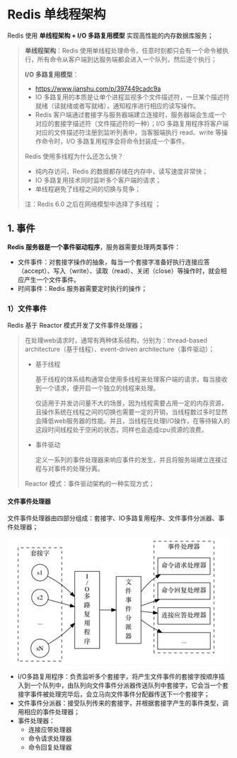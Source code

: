 # Redis 单线程架构

Redis 使用 **单线程架构 + I/O 多路复用模型** 实现高性能的内存数据库服务；

> **单线程架构**：Redis 使用单线程处理命令，任意时刻都只会有一个命令被执行，所有命令从客户端到达服务端都会进入一个队列，然后逐个执行； 
>
> **I/O 多路复用模型**：
>
> + https://www.jianshu.com/p/397449cadc9a
> + IO 多路复用的本质是让单个进程监视多个文件描述符，一旦某个描述符就绪（读就绪或者写就绪），通知程序进行相应的读写操作。
> + Redis 客户端通过套接字与服务器端建立连接时，服务器端会生成一个对应的套接字描述符（文件描述符的一种）；I/O 多路复用程序将客户端对应的文件描述符注册到监听列表中，当客服端执行 read、write 等操作命令时，I/O 多路复用程序会将命令封装成一个事件。                                                                                                                                                                                                     
>
> Redis 使用多线程为什么还怎么快？
>
> + 纯内存访问，Redis 的数据都存储在内存中，读写速度非常快；
> + IO 多路复用技术同时监听多个客户端的请求；
> + 单线程避免了线程之间的切换与竞争；
>
> 注：Redis 6.0 之后在网络模型中选择了多线程 ；                       

## 1. 事件

**Redis 服务器是一个事件驱动程序**，服务器需要处理两类事件：

+ 文件事件：对套接字操作的抽象，每当一个套接字准备好执行连接应答（accept）、写入（write）、读取（read）、关闭（close）等操作时，就会相应产生一个文件事件。
+ 时间事件：Redis 服务器需要定时执行的操作；

### 1）文件事件

Redis 基于 Reactor 模式开发了文件事件处理器；

> 在处理web请求时，通常有两种体系结构，分别为：thread-based architecture（基于线程）、event-driven architecture（事件驱动）；
>
> + 基于线程
>
>   基于线程的体系结构通常会使用多线程来处理客户端的请求，每当接收到一个请求，便开启一个独立的线程来处理。
>
>   仅适用于并发访问量不大的场景，因为线程需要占用一定的内存资源，且操作系统在线程之间的切换也需要一定的开销，当线程数过多时显然会降低web服务器的性能。并且，当线程在处理I/O操作，在等待输入的这段时间线程处于空闲的状态，同样也会造成cpu资源的浪费。
>
> + 事件驱动
>
>   定义一系列的事件处理器来响应事件的发生，并且将服务端建立连接过程与对事件的处理分离。
>
> Reactor 模式：事件驱动架构的一种实现方式；

#### 文件事件处理器

文件事件处理器由四部分组成：套接字、IO多路复用程序、文件事件分派器、事件处理器；

![文件事件处理器](image/文件事件处理器.png)

+ I/O多路复用程序：负责监听多个套接字，将产生文件事件的套接字按顺序插入到一个队列中，由队列向文件事件分派器传送队列中套接字，它会当一个套接字事件被处理完毕后，会立马向文件事件分配器传送下一个套接字；
+ 文件事件分派器：接受队列传来的套接字，并根据套接字产生的事件类型，调用相应的事件处理器；
+ 事件处理器：
  + 连接应带处理器
  + 命令请求处理器
  + 命令回复处理器